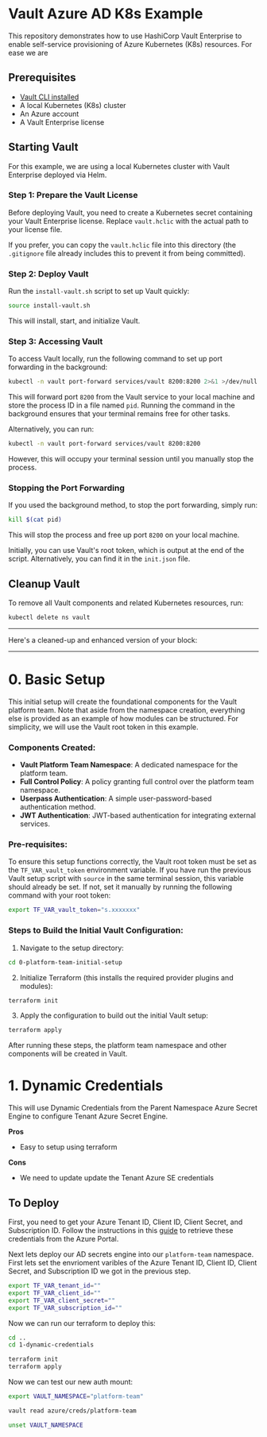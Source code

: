 # Vault Azure AD K8s Example

This repository demonstrates how to use HashiCorp Vault Enterprise to enable self-service provisioning of Azure Kubernetes (K8s) resources. For ease we are 

## Prerequisites
* [Vault CLI installed](https://developer.hashicorp.com/vault/docs/install)
* A local Kubernetes (K8s) cluster
* An Azure account
* A Vault Enterprise license

## Starting Vault

For this example, we are using a local Kubernetes cluster with Vault Enterprise deployed via Helm.

### Step 1: Prepare the Vault License

Before deploying Vault, you need to create a Kubernetes secret containing your Vault Enterprise license. Replace `vault.hclic` with the actual path to your license file.

If you prefer, you can copy the `vault.hclic` file into this directory (the `.gitignore` file already includes this to prevent it from being committed).

### Step 2: Deploy Vault

Run the `install-vault.sh` script to set up Vault quickly:

```bash
source install-vault.sh
```

This will install, start, and initialize Vault.

### Step 3: Accessing Vault

To access Vault locally, run the following command to set up port forwarding in the background:

```bash
kubectl -n vault port-forward services/vault 8200:8200 2>&1 >/dev/null & PORT_FORWARD_PID=$!; echo $PORT_FORWARD_PID > pid
```

This will forward port `8200` from the Vault service to your local machine and store the process ID in a file named `pid`. Running the command in the background ensures that your terminal remains free for other tasks.

Alternatively, you can run:

```bash
kubectl -n vault port-forward services/vault 8200:8200
```

However, this will occupy your terminal session until you manually stop the process.

### Stopping the Port Forwarding

If you used the background method, to stop the port forwarding, simply run:

```bash
kill $(cat pid)
```

This will stop the process and free up port `8200` on your local machine.

Initially, you can use Vault's root token, which is output at the end of the script. Alternatively, you can find it in the `init.json` file.

## Cleanup Vault

To remove all Vault components and related Kubernetes resources, run:

```bash
kubectl delete ns vault
```

---

Here's a cleaned-up and enhanced version of your block:

---

# 0. Basic Setup

This initial setup will create the foundational components for the Vault platform team. Note that aside from the namespace creation, everything else is provided as an example of how modules can be structured. For simplicity, we will use the Vault root token in this example.

### Components Created:
- **Vault Platform Team Namespace**: A dedicated namespace for the platform team.
- **Full Control Policy**: A policy granting full control over the platform team namespace.
- **Userpass Authentication**: A simple user-password-based authentication method.
- **JWT Authentication**: JWT-based authentication for integrating external services.

### Pre-requisites:

To ensure this setup functions correctly, the Vault root token must be set as the `TF_VAR_vault_token` environment variable. If you have run the previous Vault setup script with `source` in the same terminal session, this variable should already be set. If not, set it manually by running the following command with your root token:

```bash
export TF_VAR_vault_token="s.xxxxxxx"
```

### Steps to Build the Initial Vault Configuration:

1. Navigate to the setup directory:

```bash
cd 0-platform-team-initial-setup
```

2. Initialize Terraform (this installs the required provider plugins and modules):

```bash
terraform init
```

3. Apply the configuration to build out the initial Vault setup:

```bash
terraform apply
```

After running these steps, the platform team namespace and other components will be created in Vault.

# 1. Dynamic Credentials
This will use Dynamic Credentials from the Parent Namespace Azure Secret Engine to configure Tenant Azure Secret Engine. 

**Pros**
* Easy to setup using terraform

**Cons**
* We need to update update the Tenant Azure SE credentials

## To Deploy

First, you need to get your Azure Tenant ID, Client ID, Client Secret, and Subscription ID. Follow the instructions in this [guide](./azure-credentials-setup.md) to retrieve these credentials from the Azure Portal.


Next lets deploy our AD secrets engine into our `platform-team` namespace. First lets set the envrioment varibles of the Azure Tenant ID, Client ID, Client Secret, and Subscription ID we got in the previous step.

```bash
export TF_VAR_tenant_id=""
export TF_VAR_client_id=""
export TF_VAR_client_secret=""
export TF_VAR_subscription_id=""
```

Now we can run our terraform to deploy this:

```bash
cd ..
cd 1-dynamic-credentials

terraform init
terraform apply
```

Now we can test our new auth mount:
```bash
export VAULT_NAMESPACE="platform-team"

vault read azure/creds/platform-team

unset VAULT_NAMESPACE
```